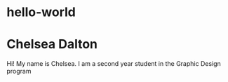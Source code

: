 # hello-world

<h1>Chelsea Dalton</h1>

<p>Hi! My name is Chelsea. I am a second year student in the Graphic Design program</p> 
